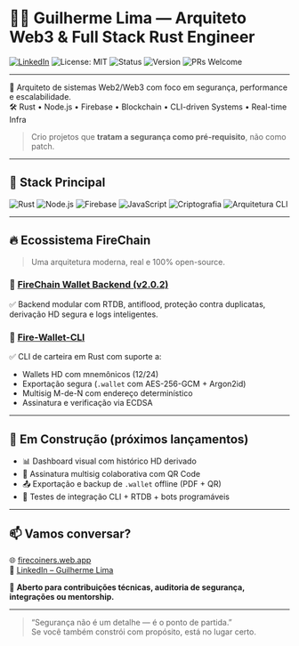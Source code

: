 # 👨‍💻 Guilherme Lima — Arquiteto Web3 & Full Stack Rust Engineer

[![LinkedIn](https://img.shields.io/badge/-Guilherme%20Lima-blue?style=flat&logo=linkedin)](https://www.linkedin.com/in/guilhermelimadev-web3/)
![License: MIT](https://img.shields.io/badge/license-MIT-green)
![Status](https://img.shields.io/badge/status-Stable-brightgreen)
![Version](https://img.shields.io/badge/version-2.0.2-orange)
![PRs Welcome](https://img.shields.io/badge/contribuições-bem%20vindas-blueviolet)

---

🎯 Arquiteto de sistemas Web2/Web3 com foco em segurança, performance e escalabilidade.  
🛠️ Rust • Node.js • Firebase • Blockchain • CLI-driven Systems • Real-time Infra

> Crio projetos que **tratam a segurança como pré-requisito**, não como patch.

---

## 🚀 Stack Principal

![Rust](https://img.shields.io/badge/Rust-000000?logo=rust&logoColor=white&style=flat)
![Node.js](https://img.shields.io/badge/Node.js-339933?logo=node.js&logoColor=white&style=flat)
![Firebase](https://img.shields.io/badge/Firebase-FFCA28?logo=firebase&logoColor=black&style=flat)
![JavaScript](https://img.shields.io/badge/JS-ES6-yellow?logo=javascript&logoColor=black&style=flat)
![Criptografia](https://img.shields.io/badge/Crypto-AES--256%2BArgon2id-orange?style=flat)
![Arquitetura CLI](https://img.shields.io/badge/CLI--Driven-Validated-blue?style=flat)

---

## 🔥 Ecossistema FireChain

> Uma arquitetura moderna, real e 100% open-source.

### 🧱 [FireChain Wallet Backend (v2.0.2)](https://github.com/firechainmainnet/firechain-backend)
✅ Backend modular com RTDB, antiflood, proteção contra duplicatas, derivação HD segura e logs inteligentes.

### 🧠 [Fire-Wallet-CLI](https://github.com/firechainmainnet/Fire-Wallet-CLI)
✅ CLI de carteira em Rust com suporte a:
- Wallets HD com mnemônicos (12/24)
- Exportação segura (`.wallet` com AES-256-GCM + Argon2id)
- Multisig M-de-N com endereço determinístico
- Assinatura e verificação via ECDSA

---

## 🚧 Em Construção (próximos lançamentos)

- 📊 Dashboard visual com histórico HD derivado
- 🔐 Assinatura multisig colaborativa com QR Code
- 📤 Exportação e backup de `.wallet` offline (PDF + QR)
- 🧪 Testes de integração CLI + RTDB + bots programáveis

---

## 📫 Vamos conversar?

🌐 [firecoiners.web.app](https://firecoiners.web.app)  
🔗 [LinkedIn – Guilherme Lima](https://www.linkedin.com/in/guilhermelimadev-web3/)

📩 **Aberto para contribuições técnicas, auditoria de segurança, integrações ou mentorship.**

---

> “Segurança não é um detalhe — é o ponto de partida.”  
> Se você também constrói com propósito, está no lugar certo.

